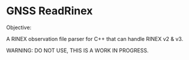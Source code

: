 # GNSS ReadRinex

Objective: 

A RINEX observation file parser for C++ that can handle RINEX v2 & v3. 

WARNING: DO NOT USE, THIS IS A WORK IN PROGRESS.

